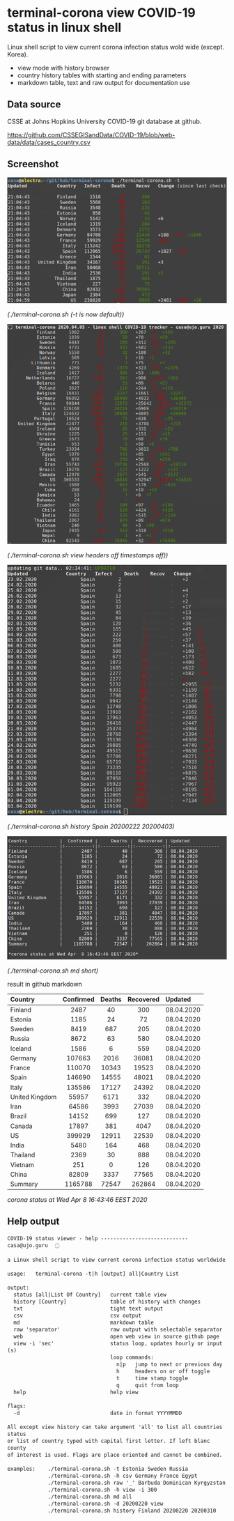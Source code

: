 # terminal-corona view COVID-19 status in linux shell

Linux shell script to view current corona infection status wold wide (except. Korea).

- view mode with history browser
- country history tables with starting and ending parameters
- markdown table, text and raw output for documentation use

## Data source

CSSE at Johns Hopkins University COVID-19 git database at github.

https://github.com/CSSEGISandData/COVID-19/blob/web-data/data/cases_country.csv


## Screenshot

![](terminal-corona.png)

*(./terminal-corona.sh (-t is now default))*


![](terminal-corona-view.png)

*(./terminal-corona.sh view headers off timestamps off))*


![](terminal-corona-history.png)

*(./terminal-corona.sh history Spain 20200222 20200403)*

![](terminal-corona-md.png)

*(./terminal-corona.sh md short)*

result in github markdown 

Country            |  Confirmed |     Deaths |  Recovered | Updated 
:----------------- |:----------:|:----------:|:----------:|:------------------
Finland            |       2487 |         40 |        300 | 08.04.2020 
Estonia            |       1185 |         24 |         72 | 08.04.2020 
Sweden             |       8419 |        687 |        205 | 08.04.2020 
Russia             |       8672 |         63 |        580 | 08.04.2020 
Iceland            |       1586 |          6 |        559 | 08.04.2020 
Germany            |     107663 |       2016 |      36081 | 08.04.2020 
France             |     110070 |      10343 |      19523 | 08.04.2020 
Spain              |     146690 |      14555 |      48021 | 08.04.2020 
Italy              |     135586 |      17127 |      24392 | 08.04.2020 
United Kingdom     |      55957 |       6171 |        332 | 08.04.2020 
Iran               |      64586 |       3993 |      27039 | 08.04.2020 
Brazil             |      14152 |        699 |        127 | 08.04.2020 
Canada             |      17897 |        381 |       4047 | 08.04.2020 
US                 |     399929 |      12911 |      22539 | 08.04.2020 
India              |       5480 |        164 |        468 | 08.04.2020 
Thailand           |       2369 |         30 |        888 | 08.04.2020 
Vietnam            |        251 |          0 |        126 | 08.04.2020 
China              |      82809 |       3337 |      77565 | 08.04.2020 
Summary            |    1165788 |      72547 |     262864 | 08.04.2020

*corona status at Wed Apr  8 16:43:46 EEST 2020*

## Help output

    COVID-19 status viewer - help ---------------------------- casa@ujo.guru   ҉

    a Linux shell script to view current corona infection status worldwide

    usage:   terminal-corona -t|h [output] all|Country List

    output:
      status [all|List Of Country]   current table view
      history [Country]              table of history with changes
      txt                            tight text output
      csv                            csv output
      md                             markdown table
      raw 'separator'                raw output with selectable separator
      web                            open web view in source github page
      view -i 'sec'                  status loop, updates hourly or input (s)
                                     loop commands:
                                       n|p   jump to next or previous day
                                       h     headers on or off toggle
                                       t     time stamp toggle
                                       q     quit from loop
      help                           help view

    flags:
      -d                             date in format YYYYMMDD

    All except view history can take argument 'all' to list all countries status
    or list of country typed with capital first letter. If left blanc county
    of interest is used. Flags are place oriented and cannot be combined.

    examples:    ./terminal-corona.sh -t Estonia Sweden Russia
                 ./terminal-corona.sh -h csv Germany France Egypt
                 ./terminal-corona.sh raw '_' Barbuda Dominican Kyrgyzstan
                 ./terminal-corona.sh -h view -i 300
                 ./terminal-corona.sh md all
                 ./terminal-corona.sh -d 20200220 view
                 ./terminal-corona.sh history Finland 20200220 20200310



